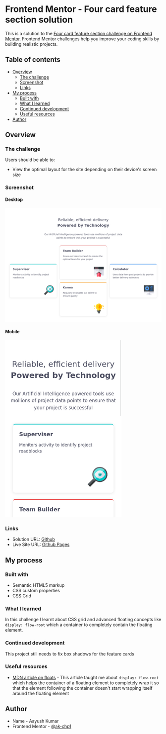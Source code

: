 # Frontend Mentor - Four card feature section solution

This is a solution to the [Four card feature section challenge on Frontend Mentor](https://www.frontendmentor.io/challenges/four-card-feature-section-weK1eFYK). Frontend Mentor challenges help you improve your coding skills by building realistic projects. 

## Table of contents

- [Overview](#overview)
  - [The challenge](#the-challenge)
  - [Screenshot](#screenshot)
  - [Links](#links)
- [My process](#my-process)
  - [Built with](#built-with)
  - [What I learned](#what-i-learned)
  - [Continued development](#continued-development)
  - [Useful resources](#useful-resources)
- [Author](#author)

## Overview

### The challenge

Users should be able to:

- View the optimal layout for the site depending on their device's screen size

### Screenshot

#### Desktop
![](./desktop.png)

#### Mobile
![](./mobile.png)

### Links

- Solution URL: [Github](https://github.com/AK-CHP1/fm_four_card_feature_section)
- Live Site URL: [Github Pages](https://ak-chp1.github.io/fm_four_card-feature_section)

## My process

### Built with

- Semantic HTML5 markup
- CSS custom properties
- CSS Grid

### What I learned

In this challenge I learnt about CSS grid and advanced floating concepts like `display: flow-root` which a container to completely contain the floating element.

### Continued development

This project still needs to fix box shadows for the feature cards

### Useful resources

- [MDN article on floats](https://developer.mozilla.org/en-US/docs/Learn/CSS/CSS_layout/Floats) - This article taught me about `display: flow-root` which helps the container of a floating element to completely wrap it so that the element following the container doesn't start wrapping itself around the floating element

## Author

- Name - Aayush Kumar
- Frontend Mentor - [@ak-chp1](https://www.frontendmentor.io/profile/ak-chp1)
